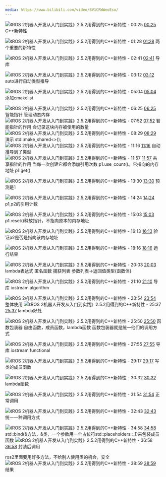 ```yaml
---
media: https://www.bilibili.com/video/BV1CRWWeoEso/
---
```


![《ROS 2机器人开发从入门到实践》2.5.2用得到的C++新特性 - 00:25](《ROS%202机器人开发从入门到实践》2.5.2用得到的C++新特性PT25.409S.webp) [00:25](https://www.bilibili.com/video/BV1CRWWeoEso/?t=25.408889#t=25.41) C++新特性

![《ROS 2机器人开发从入门到实践》2.5.2用得到的C++新特性 - 01:28](《ROS%202机器人开发从入门到实践》2.5.2用得到的C++新特性PT1M28.604S.webp) [01:28](https://www.bilibili.com/video/BV1CRWWeoEso/?t=88.604313#t=01:28.60) 两个重要的新特性

![《ROS 2机器人开发从入门到实践》2.5.2用得到的C++新特性 - 02:41](《ROS%202机器人开发从入门到实践》2.5.2用得到的C++新特性PT2M41.278S.webp) [02:41](https://www.bilibili.com/video/BV1CRWWeoEso/?t=161.277734#t=02:41.28) 导库

![《ROS 2机器人开发从入门到实践》2.5.2用得到的C++新特性 - 03:12](《ROS%202机器人开发从入门到实践》2.5.2用得到的C++新特性PT3M12.034S.webp) [03:12](https://www.bilibili.com/video/BV1CRWWeoEso/?t=192.03448#t=03:12.03) auto进行自动类型推导

![《ROS 2机器人开发从入门到实践》2.5.2用得到的C++新特性 - 05:04](《ROS%202机器人开发从入门到实践》2.5.2用得到的C++新特性PT5M4.711S.webp) [05:04](https://www.bilibili.com/video/BV1CRWWeoEso/?t=304.711263#t=05:04.71) 添加cmakelist

![《ROS 2机器人开发从入门到实践》2.5.2用得到的C++新特性 - 06:25](《ROS%202机器人开发从入门到实践》2.5.2用得到的C++新特性PT6M25.002S.webp) [06:25](https://www.bilibili.com/video/BV1CRWWeoEso/?t=385.002459#t=06:25.00) 智能指针
管理动态内存
![《ROS 2机器人开发从入门到实践》2.5.2用得到的C++新特性 - 07:52](《ROS%202机器人开发从入门到实践》2.5.2用得到的C++新特性PT7M52.677S.webp) [07:52](https://www.bilibili.com/video/BV1CRWWeoEso/?t=472.677085#t=07:52.68) 智能指针的作用
会记录这块内存被使用的数量
![《ROS 2机器人开发从入门到实践》2.5.2用得到的C++新特性 - 08:29](《ROS%202机器人开发从入门到实践》2.5.2用得到的C++新特性PT8M29.827S.webp) [08:29](https://www.bilibili.com/video/BV1CRWWeoEso/?t=509.82654#t=08:29.83) 演示 std::make_shared<>();
![《ROS 2机器人开发从入门到实践》2.5.2用得到的C++新特性 - 11:16](《ROS%202机器人开发从入门到实践》2.5.2用得到的C++新特性PT11M16.461S.webp) [11:16](https://www.bilibili.com/video/BV1CRWWeoEso/?t=676.461073#t=11:16.46) 自动推导到了类型
![《ROS 2机器人开发从入门到实践》2.5.2用得到的C++新特性 - 11:57](《ROS%202机器人开发从入门到实践》2.5.2用得到的C++新特性PT11M57.995S.webp) [11:57](https://www.bilibili.com/video/BV1CRWWeoEso/?t=717.994996#t=11:57.99) 共享指针的作用
当每一次创建它都会添加引用次数 p1.use_count()。它指向的内存地址 p1.get()

![《ROS 2机器人开发从入门到实践》2.5.2用得到的C++新特性 - 13:30](《ROS%202机器人开发从入门到实践》2.5.2用得到的C++新特性PT13M30.362S.webp) [13:30](https://www.bilibili.com/video/BV1CRWWeoEso/?t=810.362285#t=13:30.36) 预测是1

![《ROS 2机器人开发从入门到实践》2.5.2用得到的C++新特性 - 14:24](《ROS%202机器人开发从入门到实践》2.5.2用得到的C++新特性PT14M24.013S.webp) [14:24](https://www.bilibili.com/video/BV1CRWWeoEso/?t=864.012789#t=14:24.01) p1,p2的引用计数

![《ROS 2机器人开发从入门到实践》2.5.2用得到的C++新特性 - 15:03](《ROS%202机器人开发从入门到实践》2.5.2用得到的C++新特性PT15M3.652S.webp) [15:03](https://www.bilibili.com/video/BV1CRWWeoEso/?t=903.652433#t=15:03.65) p1.reset()释放指针，不指向原本的内存地址

![《ROS 2机器人开发从入门到实践》2.5.2用得到的C++新特性 - 16:13](《ROS%202机器人开发从入门到实践》2.5.2用得到的C++新特性PT16M13.796S.webp) [16:13](https://www.bilibili.com/video/BV1CRWWeoEso/?t=973.795818#t=16:13.80) 验证p2是否是指向该内存地址

![《ROS 2机器人开发从入门到实践》2.5.2用得到的C++新特性 - 18:16](《ROS%202机器人开发从入门到实践》2.5.2用得到的C++新特性PT18M16.691S.webp) [18:16](https://www.bilibili.com/video/BV1CRWWeoEso/?t=1096.690599#t=18:16.69) 运行结果

![《ROS 2机器人开发从入门到实践》2.5.2用得到的C++新特性 - 20:03](《ROS%202机器人开发从入门到实践》2.5.2用得到的C++新特性PT20M3.988S.webp) [20:03](https://www.bilibili.com/video/BV1CRWWeoEso/?t=1203.988226#t=20:03.99) lambda表达式
匿名函数
捕获列表 参数列表->返回值类型{函数体}

![《ROS 2机器人开发从入门到实践》2.5.2用得到的C++新特性 - 21:10](《ROS%202机器人开发从入门到实践》2.5.2用得到的C++新特性PT21M10.258S.webp) [21:10](https://www.bilibili.com/video/BV1CRWWeoEso/?t=1270.257625#t=21:10.26) 导库
iostream algorithm

![《ROS 2机器人开发从入门到实践》2.5.2用得到的C++新特性 - 23:54](《ROS%202机器人开发从入门到实践》2.5.2用得到的C++新特性PT23M54.214S.webp) [23:54](https://www.bilibili.com/video/BV1CRWWeoEso/?t=1434.214329#t=23:54.21) 整体使用
![《ROS 2机器人开发从入门到实践》2.5.2用得到的C++新特性 - 25:37](《ROS%202机器人开发从入门到实践》2.5.2用得到的C++新特性PT25M37.108S.webp) [25:37](https://www.bilibili.com/video/BV1CRWWeoEso/?t=1537.108124#t=25:37.11) lambda好处

![《ROS 2机器人开发从入门到实践》2.5.2用得到的C++新特性 - 25:50](《ROS%202机器人开发从入门到实践》2.5.2用得到的C++新特性PT25M50.611S.webp) [25:50](https://www.bilibili.com/video/BV1CRWWeoEso/?t=1550.611241#t=25:50.61) 函数包装器
自由函数，成员函数，lambda函数
函数包装器就是统一他们的调用方式

![《ROS 2机器人开发从入门到实践》2.5.2用得到的C++新特性 - 27:55](《ROS%202机器人开发从入门到实践》2.5.2用得到的C++新特性PT27M55.052S.webp) [27:55](https://www.bilibili.com/video/BV1CRWWeoEso/?t=1675.051966#t=27:55.05) 导库
iostream functional

![《ROS 2机器人开发从入门到实践》2.5.2用得到的C++新特性 - 29:17](《ROS%202机器人开发从入门到实践》2.5.2用得到的C++新特性PT29M17.141S.webp) [29:17](https://www.bilibili.com/video/BV1CRWWeoEso/?t=1757.141449#t=29:17.14) 写类的成员函数


![《ROS 2机器人开发从入门到实践》2.5.2用得到的C++新特性 - 30:32](《ROS%202机器人开发从入门到实践》2.5.2用得到的C++新特性PT30M32.536S.webp) [30:32](https://www.bilibili.com/video/BV1CRWWeoEso/?t=1832.536205#t=30:32.54) lambda函数

![《ROS 2机器人开发从入门到实践》2.5.2用得到的C++新特性 - 31:54](《ROS%202机器人开发从入门到实践》2.5.2用得到的C++新特性PT31M54.196S.webp) [31:54](https://www.bilibili.com/video/BV1CRWWeoEso/?t=1914.195684#t=31:54.20) 正常调用

![《ROS 2机器人开发从入门到实践》2.5.2用得到的C++新特性 - 32:43](《ROS%202机器人开发从入门到实践》2.5.2用得到的C++新特性PT32M43.406S.webp) [32:43](https://www.bilibili.com/video/BV1CRWWeoEso/?t=1963.405622#t=32:43.41) 统一一种调用方式

![《ROS 2机器人开发从入门到实践》2.5.2用得到的C++新特性 - 34:58](《ROS%202机器人开发从入门到实践》2.5.2用得到的C++新特性PT34M58.39S.webp) [34:58](https://www.bilibili.com/video/BV1CRWWeoEso/?t=2098.390267#t=34:58.39) std::bind(&方法，&类，一个参数用一个占位符std::placeholders::\_1)来包装成员函数
![《ROS 2机器人开发从入门到实践》2.5.2用得到的C++新特性 - 36:58](《ROS%202机器人开发从入门到实践》2.5.2用得到的C++新特性PT36M58.343S.webp) [36:58](https://www.bilibili.com/video/BV1CRWWeoEso/?t=2218.343241#t=36:58.34) 封装后调用

ros2里面要用好多方法，不给别人使用类的机会，安全
![《ROS 2机器人开发从入门到实践》2.5.2用得到的C++新特性 - 38:59](《ROS%202机器人开发从入门到实践》2.5.2用得到的C++新特性PT38M59.09S.webp) [38:59](https://www.bilibili.com/video/BV1CRWWeoEso/?t=2339.090244#t=38:59.09) 结果